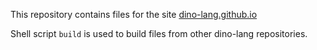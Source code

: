 This repository contains files for the site [dino-lang.github.io](http://dino-lang.github.io)

Shell script `build` is used to build files from other dino-lang repositories.

